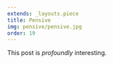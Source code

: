 ```yaml
---
extends: _layouts.piece
title: Pensive
img: pensive/pensive.jpg
order: 19
---
```


This post is *profoundly* interesting.
